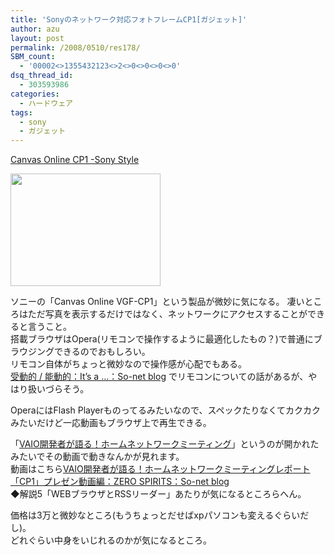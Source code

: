 ```yaml
---
title: 'Sonyのネットワーク対応フォトフレームCP1[ガジェット]'
author: azu
layout: post
permalink: /2008/0510/res178/
SBM_count:
  - '00002<>1355432123<>2<>0<>0<>0<>0'
dsq_thread_id:
  - 303593986
categories:
  - ハードウェア
tags:
  - sony
  - ガジェット
---
```

[Canvas Online CP1 -Sony St][1][yle][1]

[<img width="240" height="180" alt="" src="http://efcl.infol/wp-content/uploads/2008/05/sony1s.jpg" title="sony1s" class="alignnone size-medium wp-image-179" />][2] 

ソニーの「Canvas Online VGF-CP1」という製品が微妙に気になる。 凄いところはただ写真を表示するだけではなく、ネットワークにアクセスすることができると言うこと。  
搭載ブラウザはOpera(リモコンで操作するように最適化したもの？)で普通にブラウジングできるのでおもしろい。  
リモコン自体がちょっと微妙なので操作感が心配でもある。   
[受動的 / 能動的：It&#8217;s a &#8230;：So-net blog][3] でリモコンについての話があるが、やはり扱いづらそう。

OperaにはFlash Playerものってるみたいなので、スペックたりなくてカクカクみたいだけど一応動画もブラウザ上で再生できる。 

「<a target="_blank" href="http://cp1hs1.blog.so-net.ne.jp/tb_post">VAIO開発者が語る！ホームネットワークミーティング</a>」というのが開かれたみたいでその動画で動きなんかが見れます。   
動画はこちら[VAIO開発者が語る！ホームネットワークミーティングレポート「CP1」プレゼン動画編：ZERO SPIRITS：So-net blog][4]  
◆解説5「WEBブラウザとRSSリーダー」あたりが気になるところらへん。

価格は3万と微妙なところ(もうちょっとだせばxpパソコンも変えるぐらいだし)。  
どれぐらい中身をいじれるのかが気になるところ。  
&nbsp;

 [1]: http://www.jp.sonystyle.com/Style-a/Special/Cp1/index.html
 [2]: http://efcl.infol/wp-content/uploads/2008/05/sony1s.jpg
 [3]: http://itsa.blog.so-net.ne.jp/2008-05-10
 [4]: http://kozy06.blog.so-net.ne.jp/2008-05-09-9
